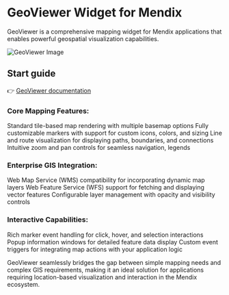 # GeoViewer Widget for Mendix

GeoViewer is a comprehensive mapping widget for Mendix applications that enables powerful geospatial visualization capabilities.


![GeoViewer Image](docs/img/Routes%20&%20Markers.png)

## Start guide

👉 [GeoViewer documentation](https://capegroep.github.io/GeoViewer-documentation/)

### Core Mapping Features:

Standard tile-based map rendering with multiple basemap options
Fully customizable markers with support for custom icons, colors, and sizing
Line and route visualization for displaying paths, boundaries, and connections
Intuitive zoom and pan controls for seamless navigation, legends

### Enterprise GIS Integration:

Web Map Service (WMS) compatibility for incorporating dynamic map layers
Web Feature Service (WFS) support for fetching and displaying vector features
Configurable layer management with opacity and visibility controls

### Interactive Capabilities:

Rich marker event handling for click, hover, and selection interactions
Popup information windows for detailed feature data display
Custom event triggers for integrating map actions with your application logic

GeoViewer seamlessly bridges the gap between simple mapping needs and complex GIS requirements, making it an ideal solution for applications requiring location-based visualization and interaction in the Mendix ecosystem.